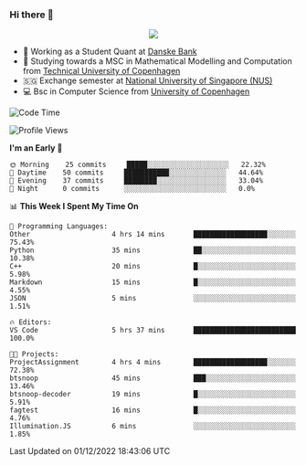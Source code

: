 ### Hi there 👋

<p align="center">
  <img src="https://media4.giphy.com/media/3ohzdKy5Z8TChSDuiA/giphy.gif?cid=ecf05e47r69cojk56gup9q8mep9liy48s94dn2uxsfh6fv39&rid=giphy.gif&ct=g" />
</p>

* 🏦 Working as a Student Quant at [Danske Bank](https://danskebank.dk)
* 🧮 Studying towards a MSC in Mathematical Modelling and Computation from [Technical University of Copenhagen](https://www.dtu.dk)
* 🇸🇬 Exchange semester at [National University of Singapore (NUS)](https://www.nus.edu.sg)
* 💻 Bsc in Computer Science from [University of Copenhagen](https://www.ku.dk/english/)


<!--START_SECTION:waka-->
![Code Time](http://img.shields.io/badge/Code%20Time-48%20hrs%2032%20mins-blue)

![Profile Views](http://img.shields.io/badge/Profile%20Views-0-blue)

**I'm an Early 🐤** 

```text
🌞 Morning    25 commits     █████░░░░░░░░░░░░░░░░░░░░   22.32% 
🌆 Daytime    50 commits     ███████████░░░░░░░░░░░░░░   44.64% 
🌃 Evening    37 commits     ████████░░░░░░░░░░░░░░░░░   33.04% 
🌙 Night      0 commits      ░░░░░░░░░░░░░░░░░░░░░░░░░   0.0%

```


📊 **This Week I Spent My Time On** 

```text
💬 Programming Languages: 
Other                    4 hrs 14 mins       ██████████████████░░░░░░░   75.43% 
Python                   35 mins             ██░░░░░░░░░░░░░░░░░░░░░░░   10.38% 
C++                      20 mins             █░░░░░░░░░░░░░░░░░░░░░░░░   5.98% 
Markdown                 15 mins             █░░░░░░░░░░░░░░░░░░░░░░░░   4.55% 
JSON                     5 mins              ░░░░░░░░░░░░░░░░░░░░░░░░░   1.51%

🔥 Editors: 
VS Code                  5 hrs 37 mins       █████████████████████████   100.0%

🐱‍💻 Projects: 
ProjectAssignment        4 hrs 4 mins        ██████████████████░░░░░░░   72.38% 
btsnoop                  45 mins             ███░░░░░░░░░░░░░░░░░░░░░░   13.46% 
btsnoop-decoder          19 mins             █░░░░░░░░░░░░░░░░░░░░░░░░   5.91% 
fagtest                  16 mins             █░░░░░░░░░░░░░░░░░░░░░░░░   4.76% 
Illumination.JS          6 mins              ░░░░░░░░░░░░░░░░░░░░░░░░░   1.85%

```


 Last Updated on 01/12/2022 18:43:06 UTC
<!--END_SECTION:waka-->
